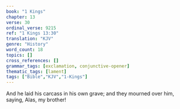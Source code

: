 ```yaml
---
book: "1 Kings"
chapter: 13
verse: 30
ordinal_verse: 9215
ref: "1 Kings 13:30"
translation: "KJV"
genre: "History"
word_count: 18
topics: []
cross_references: []
grammar_tags: [exclamation, conjunctive-opener]
thematic_tags: [lament]
tags: ["Bible","KJV","1-Kings"]
---
```

And he laid his carcass in his own grave; and they mourned over him, saying, Alas, my brother!
